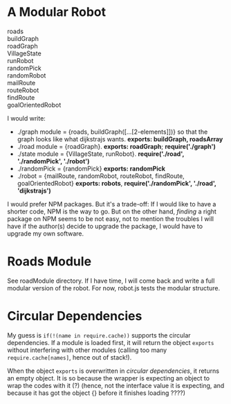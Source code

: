 # A Modular Robot

roads             <br />
buildGraph        <br />
roadGraph         <br />
VillageState      <br />
runRobot          <br />
randomPick        <br />
randomRobot       <br />
mailRoute         <br />
routeRobot        <br />
findRoute         <br />
goalOrientedRobot <br />

I would write:

* ./graph module = {roads, buildGraph([...[2-elements]])} so that the graph looks
like what dijkstrajs wants. **exports: buildGraph, roadsArray**
* ./road module = {roadGraph}. **exports: roadGraph**; **require('./graph')**
* ./state module = {VillageState, runRobot}. **require('./road', './randomPick',
'./robot')**
* ./randomPick = {randomPick} **exports: randomPick**
* ./robot      = {mailRoute, randomRobot, routeRobot, findRoute, goalOrientedRobot}
 **exports: robots**, **require('./randomPick', './road', 'dijkstrajs')**


I would prefer NPM packages. But it's a trade-off: If I would like to have a
shorter code, NPM is the way to go. But on the other hand, *finding* a right package
on NPM seems to be not easy, not to mention the troubles I will have if the author(s)
decide to upgrade the package, I would have to upgrade my own software.

# Roads Module
See roadModule directory. If I have time, I will come back and write a full
modular version of the robot. For now, robot.js tests the modular structure.
# Circular Dependencies
My guess is `if(!(name in require.cache))` supports the circular dependencies.
If a module is loaded first, it will return the object `exports` without interfering
with other modules (calling too many `require.cache[names]`, hence out of stack!).

When the object `exports` is overwritten in *circular dependencies*, it returns
an empty object. It is so because the wrapper is expecting an object to wrap
the codes with it (?) (hence, not the interface value it is expecting, and because
it has got the object {} before it finishes loading ????)
